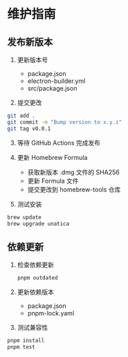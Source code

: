 # 维护指南

## 发布新版本

1. 更新版本号

   - package.json
   - electron-builder.yml
   - src/package.json


2. 提交更改

```bash
git add .
git commit -m "Bump version to x.y.z"
git tag v0.0.1
```


3. 等待 GitHub Actions 完成发布


4. 更新 Homebrew Formula

   - 获取新版本 .dmg 文件的 SHA256
   - 更新 Formula 文件
   - 提交更改到 homebrew-tools 仓库


5. 测试安装

```bash
brew update
brew upgrade unatica
```


## 依赖更新

1. 检查依赖更新

   ```bash
   pnpm outdated
   ```

2. 更新依赖版本

   - package.json
   - pnpm-lock.yaml

3. 测试兼容性

```bash
pnpm install
pnpm test
```
